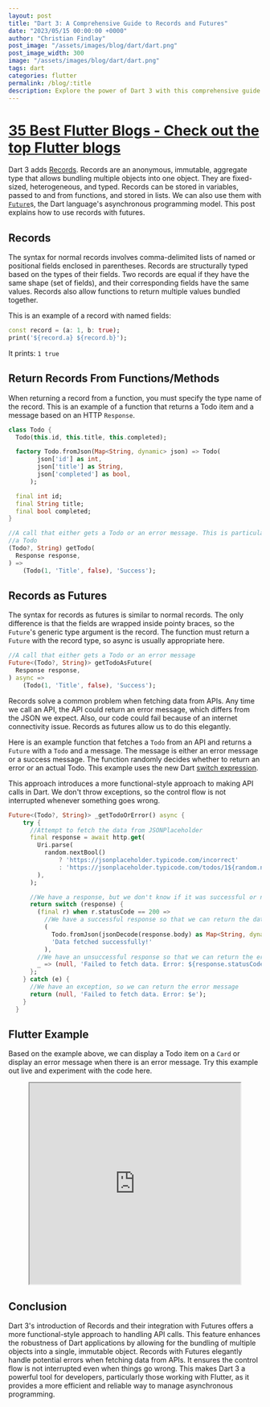 ```yaml
---
layout: post
title: "Dart 3: A Comprehensive Guide to Records and Futures"
date: "2023/05/15 00:00:00 +0000"
author: "Christian Findlay"
post_image: "/assets/images/blog/dart/dart.png"
post_image_width: 300
image: "/assets/images/blog/dart/dart.png"
tags: dart
categories: flutter
permalink: /blog/:title
description: Explore the power of Dart 3 with this comprehensive guide on Records and Futures. Understand how these features enhance the robustness of Dart applications and provide a more efficient way to manage asynchronous programming. Ideal for developers looking to leverage Dart 3 in their applications.
---
```


<h1>
<a href="https://blog.feedspot.com/flutter_blogs/?feedid=5559981" >
35 Best Flutter Blogs - Check out the top Flutter blogs
</a></h1>

Dart 3 adds [Records](https://dart.dev/language/records). Records are an anonymous, immutable, aggregate type that allows bundling multiple objects into one object. They are fixed-sized, heterogeneous, and typed. Records can be stored in variables, passed to and from functions, and stored in lists. We can also use them with [`Future`](https://dart.dev/codelabs/async-await)s, the Dart language's asynchronous programming model. This post explains how to use records with futures.

## Records
The syntax for normal records involves comma-delimited lists of named or positional fields enclosed in parentheses. Records are structurally typed based on the types of their fields. Two records are equal if they have the same shape (set of fields), and their corresponding fields have the same values. Records also allow functions to return multiple values bundled together.

This is an example of a record with named fields:

```dart
const record = (a: 1, b: true);
print('${record.a} ${record.b}');
```

It prints: `1 true`

## Return Records From Functions/Methods

When returning a record from a function, you must specify the type name of the record. This is an example of a function that returns a Todo item and a message based on an HTTP `Response`.

```dart
class Todo {
  Todo(this.id, this.title, this.completed);

  factory Todo.fromJson(Map<String, dynamic> json) => Todo(
        json['id'] as int,
        json['title'] as String,
        json['completed'] as bool,
      );

  final int id;
  final String title;
  final bool completed;
}

//A call that either gets a Todo or an error message. This is particularly useful for HTTP calls. because they can fail, and the response may not represent
//a Todo
(Todo?, String) getTodo(
  Response response,
) =>
    (Todo(1, 'Title', false), 'Success');
```

## Records as Futures

The syntax for records as futures is similar to normal records. The only difference is that the fields are wrapped inside pointy braces, so the `Future`'s generic type argument is the record. The function must return a `Future` with the record type, so async is usually appropriate here.

```dart
//A call that either gets a Todo or an error message
Future<(Todo?, String)> getTodoAsFuture(
  Response response,
) async =>
    (Todo(1, 'Title', false), 'Success');
```

Records solve a common problem when fetching data from APIs. Any time we call an API, the API could return an error message, which differs from the JSON we expect. Also, our code could fail because of an internet connectivity issue. Records as futures allow us to do this elegantly. 

Here is an example function that fetches a `Todo` from an API and returns a `Future` with a `Todo` and a message. The message is either an error message or a success message. The function randomly decides whether to return an error or an actual Todo. This example uses the new Dart [switch expression](/blog/dart-switch-expressions).

This approach introduces a more functional-style approach to making API calls in Dart. We don't throw exceptions, so the control flow is not interrupted whenever something goes wrong. 

```dart
Future<(Todo?, String)> _getTodoOrError() async {
    try {
      //Attempt to fetch the data from JSONPlaceholder
      final response = await http.get(
        Uri.parse(
          random.nextBool()
              ? 'https://jsonplaceholder.typicode.com/incorrect'
              : 'https://jsonplaceholder.typicode.com/todos/1${random.nextInt(100)}',
        ),
      );

      //We have a response, but we don't know if it was successful or not
      return switch (response) {
        (final r) when r.statusCode == 200 =>
          //We have a successful response so that we can return the data
          (
            Todo.fromJson(jsonDecode(response.body) as Map<String, dynamic>),
            'Data fetched successfully!'
          ),
        //We have an unsuccessful response so that we can return the error message
        _ => (null, 'Failed to fetch data. Error: ${response.statusCode}'),
      };
    } catch (e) {
      //We have an exception, so we can return the error message
      return (null, 'Failed to fetch data. Error: $e');
    }
  }
```

## Flutter Example
Based on the example above, we can display a Todo item on a `Card` or display an error message when there is an error message. Try this example out live and experiment with the code here.

<figure>
  <iframe style="width:99%;height:400px;" src="https://dartpad.dev/embed-flutter.html?id=c013c66d86b2b4b10073df489ac6476c"></iframe>
</figure>

## Conclusion

Dart 3's introduction of Records and their integration with Futures offers a more functional-style approach to handling API calls. This feature enhances the robustness of Dart applications by allowing for the bundling of multiple objects into a single, immutable object. Records with Futures elegantly handle potential errors when fetching data from APIs. It ensures the control flow is not interrupted even when things go wrong. This makes Dart 3 a powerful tool for developers, particularly those working with Flutter, as it provides a more efficient and reliable way to manage asynchronous programming. 